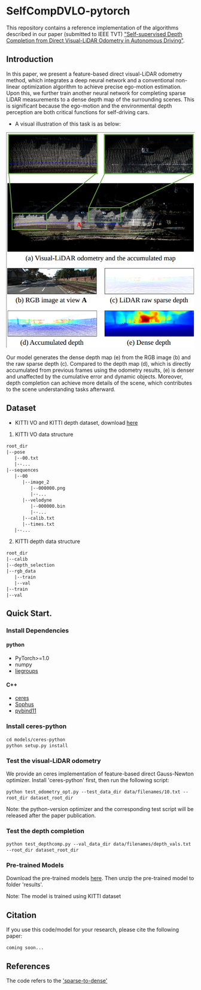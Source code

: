 # SelfCompDVLO-pytorch

This repository contains a reference implementation of the algorithms described in our paper (submitted to IEEE TVT) ["Self-supervised Depth Completion from Direct Visual-LiDAR Odometry in Autonomous Driving"]().


## Introduction
In this paper, we present a feature-based direct visual-LiDAR odometry method, which integrates a deep neural network and a conventional non-linear optimization algorithm to achieve precise ego-motion estimation. Upon this, we further train another neural network for completing sparse LiDAR measurements to a dense depth map of the surrounding scenes. This is significant because the ego-motion and the environmental depth perception are both critical functions for self-driving cars.


- A visual illustration of this task is as below:
 
![](readme_images/illustration.png)

Our model generates the dense depth map (e) from the RGB image (b) and the raw sparse depth (c). Compared to the depth map (d), which is directly accumulated from previous frames using the odometry results, (e) is denser and unaffected by the cumulative error and dynamic objects. Moreover, depth completion can achieve more details of the scene, which contributes to the scene understanding tasks afterward.

## Dataset
- KITTI VO and KITTI depth dataset, download [here](http://www.cvlibs.net/datasets/kitti/index.php)
1. KITTI VO data structure
```
root_dir
|--pose
   |--00.txt
   |--...
|--sequences
   |--00
      |--image_2
         |--000000.png
         |--...
      |--velodyne
         |--000000.bin
         |--...
      |--calib.txt
      |--times.txt
   |--...
```
2. KITTI depth data structure
```
root_dir
|--calib
|--depth_selection
|--rgb_data
   |--train
   |--val
|--train
|--val
```
## Quick Start.

### Install Dependencies
#### python
- PyTorch>=1.0
- numpy
- [liegroups](https://github.com/utiasSTARS/liegroups)
#### C++
- [ceres](https://github.com/ceres-solver/ceres-solver.git)
- [Sophus](https://github.com/strasdat/Sophus.git)
- [pybind11](https://github.com/pybind/pybind11.git)

### Install ceres-python
```
cd models/ceres-python
python setup.py install
```

### Test the visual-LiDAR odometry
We provide an ceres implementation of feature-based direct Gauss-Newton optimizer. Install 'ceres-python' first, then run the following script:
```
python test_odometry_opt.py --test_data_dir data/filenames/10.txt --root_dir dataset_root_dir
```
Note: the python-version optimizer and the corresponding test script will be released after the paper publication.

### Test the depth completion 
```
python test_depthcomp.py --val_data_dir data/filenames/depth_vals.txt --root_dir dataset_root_dir
```

### Pre-trained Models
Download the pre-trained models [here](https://drive.google.com/file/d/1ZhrmjPFwb9sgBRSD-4FHXnSQbrhjXFuu/view?usp=sharing). 
Then unzip the pre-trained model to folder 'results'.

Note: The model is trained using KITTI dataset 

## Citation
If you use this code/model for your research, please cite the following paper:
```
coming soon...
```


## References
The code refers to the ['sparse-to-dense'](https://github.com/fangchangma/sparse-to-dense)

